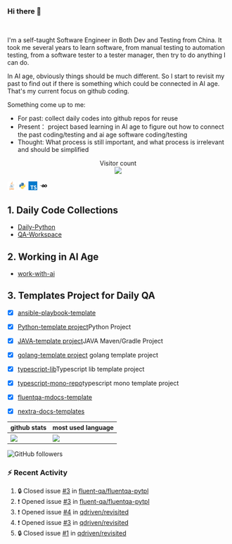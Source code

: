 ### Hi there 👋

<!-- <p align="center">
    <a href="https://github.com/qdriven">
    <img width="80%" src="./assets/me-notion-png.png">
</p> -->

<br />

I'm a self-taught Software Engineer in Both Dev and Testing from China. 
It took me several years to learn software, from manual testing to automation testing,
from a software tester to a tester manager, then try to do anything I can do.

In AI age, obviously things should be much different.  So I start to revisit my past to find out if there is something which could be connected in AI age. That's my current focus on github coding.

Something come up to me:

- For past:  collect daily codes into github repos for reuse
- Present： project based learning in AI age to figure out how to connect the past coding/testing and ai age software coding/testing
- Thought: What process is still important, and what process is irrelevant and should be simplified

<p align="center">
  Visitor count<br>
  <img src="https://profile-counter.glitch.me/qdriven/count.svg" />
</p>
<code><img height="20" src="https://raw.githubusercontent.com/github/explore/5b3600551e122a3277c2c5368af2ad5725ffa9a1/topics/java/java.png"></code>
<code><img height="20" src="https://raw.githubusercontent.com/github/explore/80688e429a7d4ef2fca1e82350fe8e3517d3494d/topics/python/python.png"></code>
<code><img height="20" src="https://raw.githubusercontent.com/github/explore/80688e429a7d4ef2fca1e82350fe8e3517d3494d/topics/typescript/typescript.png"></code>
<code><img height="20" src="https://raw.githubusercontent.com/github/explore/80688e429a7d4ef2fca1e82350fe8e3517d3494d/topics/go/go.png"></code>


## 1. Daily Code Collections

- [Daily-Python](https://github.com/fluent-qa/Daily-python)
- [QA-Workspace](https://github.com/fluent-qa/fluentqa-workspace.git)

## 2. Working in AI Age

- [work-with-ai](https://github.com/qdriven/work-with-ai)


## 3. Templates Project for Daily QA

- [X] [ansible-playbook-template](https://github.com/qdriven/ansible-playbook-templates.git)
- [X] [Python-template project](https://github.com/fluent-qa/fluentqa-pytpl.git)Python Project
- [X] [JAVA-template project](https://github.com/fluent-qa/fluent-java-tpl.git)JAVA Maven/Gradle Project
- [X] [golang-template project](https://github.com/fluent-qa/fluentqa-gotpl.git) golang template project
- [X] [typescript-lib](https://github.com/fluent-qa/ts-lib-starter)Typescript lib template project
- [X] [typescript-mono-repo](https://github.com/qdriven/mono-ts-starter.git)typescript mono template project
- [X] [fluentqa-mdocs-template](https://github.com/qdriven/fluentqa-md-docs-template.git)
- [X] [nextra-docs-templates](https://github.com/qdriven/docs-templates)


<!--
**qdriven/qdriven** is a ✨ _special_ ✨ repository because its `README.md` (this file) appears on your GitHub profile.
!-->
|github stats|most used language |
|--------------------|--------------------------------------------|
|<a href="https://github-readme-stats.vercel.app/api?username=qdriven&show_icons=true&hide_border=true&show_icons=true&count_private=true&theme=buefy&include_all_commits=true"><img align="center" src="https://github-readme-stats.vercel.app/api?username=qdriven&show_icons=true&hide_border=true&show_icons=true&count_private=true&theme=buefy&include_all_commits=true" /></a>| <a href="https://github-readme-stats.vercel.app/api/top-langs/?username=qdriven&layout=compact&theme=buefy&hide_border=true"><img align="center" src="https://github-readme-stats.vercel.app/api/top-langs/?username=qdriven&layout=compact&theme=buefy&hide_border=true" /></a>|


![GitHub followers](https://img.shields.io/github/followers/qdriven?label=Follow&style=social)

### :zap: Recent Activity

<!--START_SECTION:activity-->
1. 🔒 Closed issue [#3](https://github.com/fluent-qa/fluentqa-pytpl/issues/3) in [fluent-qa/fluentqa-pytpl](https://github.com/fluent-qa/fluentqa-pytpl)
2. ❗ Opened issue [#3](https://github.com/fluent-qa/fluentqa-pytpl/issues/3) in [fluent-qa/fluentqa-pytpl](https://github.com/fluent-qa/fluentqa-pytpl)
3. ❗ Opened issue [#4](https://github.com/qdriven/revisited/issues/4) in [qdriven/revisited](https://github.com/qdriven/revisited)
4. ❗ Opened issue [#3](https://github.com/qdriven/revisited/issues/3) in [qdriven/revisited](https://github.com/qdriven/revisited)
5. 🔒 Closed issue [#1](https://github.com/qdriven/revisited/issues/1) in [qdriven/revisited](https://github.com/qdriven/revisited)
<!--END_SECTION:activity-->
